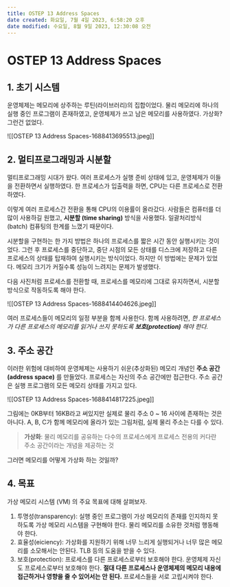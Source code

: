 ```yaml
---
title: OSTEP 13 Address Spaces
date created: 화요일, 7월 4일 2023, 6:58:20 오후
date modified: 수요일, 8월 9일 2023, 12:30:08 오전
---
```

# OSTEP 13 Address Spaces

## 1. 초기 시스템

운영체제는 메모리에 상주하는 루틴(라이브러리)의 집합이었다. 물리 메모리에 하나의 실행 중인 프로그램이 존재하였고, 운영체제가 쓰고 남은 메모리를 사용하였다. 가상화? 그런건 없었다.

![[OSTEP 13 Address Spaces-1688413695513.jpeg]]

## 2. 멀티프로그래밍과 시분할

멀티프로그래밍 시대가 왔다. 여러 프로세스가 실행 준비 상태에 있고, 운영체제가 이들을 전환하면서 실행하였다. 한 프로세스가 입출력을 하면, CPU는 다른 프로세스로 전환하였다.

이렇게 여러 프로세스간 전환을 통해 CPU의 이용률이 올라갔다. 사람들은 컴퓨터를 더 많이 사용하길 원했고, **시분할 (time sharing)** 방식을 사용했다. 일괄처리방식 (batch) 컴퓨팅의 한계를 느꼈기 때문이다.

시분할을 구현하는 한 가지 방법은 하나의 프로세스를 짧은 시간 동안 실행시키는 것이었다. 그런 후 프로세스를 중단하고, 중단 시점의 모든 상태를 디스크에 저장하고 다른 프로세스의 상태를 탑재하여 실행시키는 방식이었다.
하지만 이 방법에는 문제가 있었다. 메모리 크기가 커질수록 성능이 느려지는 문제가 발생했다.

다음 사진처럼 프로세스를 전환할 때, 프로세스를 메모리에 그대로 유지하면서, 시분할 방식으로 작동하도록 해야 한다. 

![[OSTEP 13 Address Spaces-1688414404626.jpeg]]

여러 프로세스들이 메모리의 일정 부분을 함께 사용한다. 함께 사용하려면, *한 프로세스가 다른 프로세스의 메모리를 읽거나 쓰지 못하도록 **보호(protection)** 해야 한다.*

## 3. 주소 공간

이러한 위험에 대비하여 운영체제는 사용하기 쉬운(추상화된) 메모리 개념인 **주소 공간(address space)** 를 만들었다. 프로세스는 자신의 주소 공간에만 접근한다.
주소 공간은 실행 프로그램의 모든 메모리 상태를 가지고 있다. 

![[OSTEP 13 Address Spaces-1688414817225.jpeg]]

그림에는 0KB부터 16KB라고 써있지만 실제로 물리 주소 0 ~ 16 사이에 존재하는 것은 아니다. A, B, C가 함께 메모리에 올라가 있는 그림처럼, 실제 물리 주소는 다를 수 있다. 

> **가상화**: 물리 메모리를 공유하는 다수의 프로세스에게 프로세스 전용의 커다란 주소 공간이라는 개념을 제공하는 것

그러면 메모리를 어떻게 가상화 하는 것일까?

## 4. 목표

가상 메모리 시스템 (VM) 의 주요 목표에 대해 살펴보자.

1. 투명성(transparency): 실행 중인 프로그램이 가상 메모리의 존재를 인지하지 못하도록 가상 메모리 시스템을 구현해야 한다. 물리 메모리를 소유한 것처럼 행동해야 한다.
2. 효율성(eiciency): 가상화를 지원하기 위해 너무 느리게 실행되거나 너무 많은 메모리를 소모해서는 안된다. TLB 등의 도움을 받을 수 있다.
3. 보호(protection): 프로세스를 다른 프로세스로부터 보호해야 한다. 운영체제 자신도 프로세스로부터 보호해야 한다. **절대 다른 프로세스나 운영체제의 메모리 내용에 접근하거나 영향을 줄 수 있어서는 안 된다.** 프로세스들을 서로 고립시켜야 한다. 

